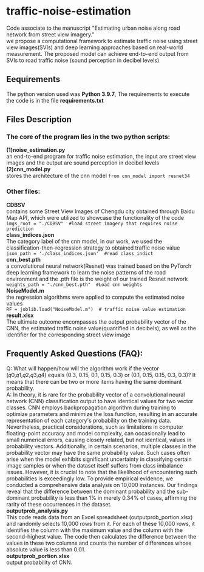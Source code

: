 # traffic-noise-estimation
Code associate to the manuscript "Estimating urban noise along road network from street view imagery."  
we propose a computational framework to estimate traffic noise using street view images(SVIs) and deep learning approaches based on real-world measurement. The proposed model can achieve end-to-end output from SVIs to road traffic noise (sound perception in decibel levels)  
## Eequirements
The python version used was **Python 3.9.7**, The requirements to execute the code is in the file **requirements.txt**
## Files Description  
### The core of the program lies in the two python scripts:  
**(1)noise_estimation.py**  
an end-to-end program for traffic noise estimation, the input are street view images and the output are sound perception in decibel levels  
**(2)cnn_model.py**  
stores the architecture of the cnn model
    ```from cnn_model import resnet34```   
### Other files:  
**CDBSV**   
contains some Street View Images of Chengdu city obtained through Baidu Map API, which were utilized to showcase the functionality of the code   
    ```imgs_root = "./CDBSV"  #load street imagery that requires noise prediction```   
**class_indices.json**  
The category label of the cnn model, in our work, we used the classification-then-regression strategy to obtained traffic noise value  
    ```json_path = './class_indices.json'  #read class_indict```  
**cnn_best.pth**   
a convolutional neural network(Resnet) was trained based on the PyTorch deep learning framework to learn the noise patterns of the road environment and the .pth file is the weight of our trained Resnet network
    ```weights_path = "./cnn_best.pth"  #Load cnn weights```  
**NoiseModel.m**  
the regression algorithms were applied to compute the estimated noise values  
    ```RF = joblib.load("NoiseModel.m")  # traffic noise value estimation```  
**result.xlsx**  
The ultimate outcome encompasses the output probability vector of the CNN, the estimated traffic noise value(quantified in decibels), as well as the identifier for the corresponding street view image  
## Frequently Asked Questions (FAQ):   
Q: What will happen/how will the algorithm work if the vector (𝑞0,𝑞1,𝑞2,𝑞3,𝑞4) equals (0.3, 0.15, 0.1, 0.15, 0.3) or (0.1, 0.15, 0.15, 0.3, 0.3)? It means that there can be two or more items having the same dominant probability.   
A: In theory, it is rare for the probability vector of a convolutional neural network (CNN) classification output to have identical values for two vector classes. CNN employs backpropagation algorithm during training to optimize parameters and minimize the loss function, resulting in an accurate representation of each category's probability on the training data. Nevertheless, practical considerations, such as limitations in computer floating-point accuracy and model complexity, can occasionally lead to small numerical errors, causing closely related, but not identical, values in probability vectors. Additionally, in certain scenarios, multiple classes in the probability vector may have the same probability value.  Such cases often arise when the model exhibits significant uncertainty in classifying certain image samples or when the dataset itself suffers from class imbalance issues. However, it is crucial to note that the likelihood of encountering such probabilities is exceedingly low.
To provide empirical evidence, we conducted a comprehensive data analysis on 10,000 instances. Our findings reveal that the difference between the dominant probability and the sub-dominant probability is less than 1% in merely 0.34% of cases, affirming the rarity of these occurrences in the dataset.  
**outputprob_analysis.py**  
This code reads data from an Excel spreadsheet (outputprob_portion.xlsx) and randomly selects 10,000 rows from it. For each of these 10,000 rows, it identifies the column with the maximum value and the column with the second-highest value. The code then calculates the difference between the values in these two columns and counts the number of differences whose absolute value is less than 0.01.   
**outputprob_portion.xlsx**    
output probability of CNN.
